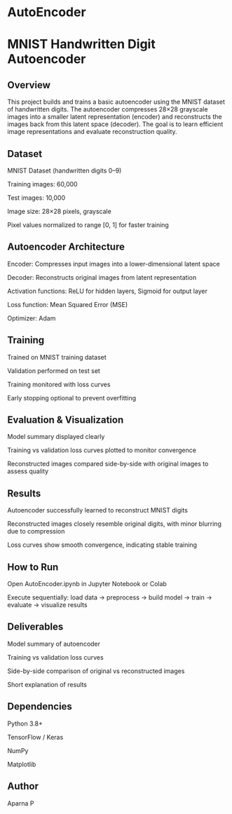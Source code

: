 # AutoEncoder
# MNIST Handwritten Digit Autoencoder
## Overview

This project builds and trains a basic autoencoder using the MNIST dataset of handwritten digits. The autoencoder compresses 28×28 grayscale images into a smaller latent representation (encoder) and reconstructs the images back from this latent space (decoder). The goal is to learn efficient image representations and evaluate reconstruction quality.

## Dataset

MNIST Dataset (handwritten digits 0–9)

Training images: 60,000

Test images: 10,000

Image size: 28×28 pixels, grayscale

Pixel values normalized to range [0, 1] for faster training

## Autoencoder Architecture

Encoder: Compresses input images into a lower-dimensional latent space

Decoder: Reconstructs original images from latent representation

Activation functions: ReLU for hidden layers, Sigmoid for output layer

Loss function: Mean Squared Error (MSE)

Optimizer: Adam

## Training

Trained on MNIST training dataset

Validation performed on test set

Training monitored with loss curves

Early stopping optional to prevent overfitting

## Evaluation & Visualization

Model summary displayed clearly

Training vs validation loss curves plotted to monitor convergence

Reconstructed images compared side-by-side with original images to assess quality

## Results

Autoencoder successfully learned to reconstruct MNIST digits

Reconstructed images closely resemble original digits, with minor blurring due to compression

Loss curves show smooth convergence, indicating stable training

## How to Run

Open AutoEncoder.ipynb in Jupyter Notebook or Colab

Execute sequentially: load data → preprocess → build model → train → evaluate → visualize results

## Deliverables

Model summary of autoencoder

Training vs validation loss curves

Side-by-side comparison of original vs reconstructed images

Short explanation of results

## Dependencies

Python 3.8+

TensorFlow / Keras

NumPy

Matplotlib

## Author

Aparna P

